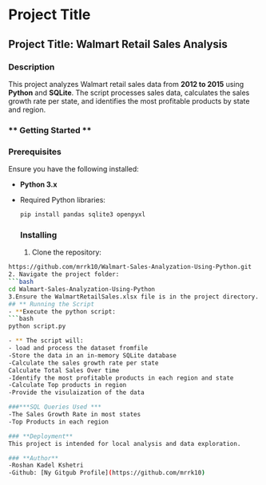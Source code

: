 # Project Title
## Project Title: Walmart Retail Sales Analysis
### **Description**
This project analyzes Walmart retail sales data from **2012 to 2015** using **Python** and **SQLite**. The script processes sales data, calculates the sales growth rate per state, and identifies the most profitable products by state and region.  
### ** Getting Started **
### **Prerequisites**  
Ensure you have the following installed:  
- **Python 3.x**  
- Required Python libraries:  
  ```bash
  pip install pandas sqlite3 openpyxl
  ```

  ### **Installing**
  1. Clone the repository:
```bash
https://github.com/mrrk10/Walmart-Sales-Analyzation-Using-Python.git
2. Navigate the project folder:
```bash
cd Walmart-Sales-Analyzation-Using-Python
3.Ensure the WalmartRetailSales.xlsx file is in the project directory.
## ** Running the Script
- **Execute the python script:
```bash
python script.py

- ** The script will:
- load and process the dataset fromfile
-Store the data in an in-memory SQLite database
-Calculate the sales growth rate per state
Calculate Total Sales Over time
-Identify the most profitable products in each region and state
-Calculate Top products in region
-Provide the visulaization of the data

###***SQL Queries Used ***
-The Sales Growth Rate in most states
-Top Products in each region

### **Deployment**
This project is intended for local analysis and data exploration.

### **Author**
-Roshan Kadel Kshetri
-Github: [Ny Gitgub Profile](https://github.com/mrrk10)
